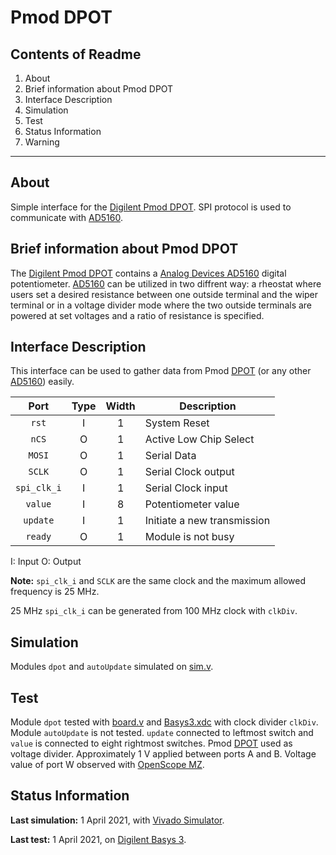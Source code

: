 # Pmod DPOT

## Contents of Readme

1. About
2. Brief information about Pmod DPOT
3. Interface Description
4. Simulation
5. Test
6. Status Information
7. Warning

---

## About

Simple interface for the [Digilent Pmod DPOT](https://reference.digilentinc.com/reference/pmod/pmoddpot/start). SPI protocol is used to communicate with [AD5160](https://www.analog.com/media/en/technical-documentation/data-sheets/AD5160.pdf).

## Brief information about Pmod DPOT

The [Digilent Pmod DPOT](https://reference.digilentinc.com/reference/pmod/pmoddpot/start) contains a [Analog Devices AD5160](https://www.analog.com/media/en/technical-documentation/data-sheets/AD5160.pdf) digital potentiometer. [AD5160](https://www.analog.com/media/en/technical-documentation/data-sheets/AD5160.pdf) can be utilized in two diffrent way: a rheostat where users set a desired resistance between one outside terminal and the wiper terminal or in a voltage divider mode where the two outside terminals are powered at set voltages and a ratio of resistance is specified.

## Interface Description

This interface can be used to gather data from Pmod [DPOT](https://reference.digilentinc.com/reference/pmod/pmoddpot/start) (or any other [AD5160](https://www.analog.com/media/en/technical-documentation/data-sheets/AD5160.pdf)) easily.

|   Port   | Type | Width |  Description |
| :------: | :----: | :----: | ------ |
|  `rst`   | I | 1 | System Reset |
|  `nCS`   | O | 1 | Active Low Chip Select |
|  `MOSI`   | O | 1 | Serial Data |
|  `SCLK`   | O | 1 | Serial Clock output |
|  `spi_clk_i`   | I | 1 | Serial Clock input |
|  `value`   | I | 8 | Potentiometer value|
|  `update`   | I | 1 | Initiate a new transmission |
|  `ready`   | O | 1 | Module is not busy |

I: Input  O: Output

**Note:** `spi_clk_i` and `SCLK` are the same clock and the maximum allowed frequency is 25 MHz.

25 MHz `spi_clk_i` can be generated from 100 MHz clock with `clkDiv`.

## Simulation

Modules `dpot` and `autoUpdate` simulated on [sim.v](Simulation/sim.v).

## Test

Module `dpot` tested with [board.v](Test/board.v) and [Basys3.xdc](Test/Basys3.xdc) with clock divider `clkDiv`. Module `autoUpdate` is not tested. `update` connected to leftmost switch and `value` is connected to eight rightmost switches. Pmod [DPOT](https://reference.digilentinc.com/reference/pmod/pmoddpot/start) used as voltage divider. Approximately  1 V applied between ports A and B. Voltage value of port W observed with [OpenScope MZ](https://reference.digilentinc.com/reference/instrumentation/openscope-mz/start).

## Status Information

**Last simulation:** 1 April 2021, with [Vivado Simulator](https://www.xilinx.com/products/design-tools/vivado/simulator.html).

**Last test:** 1 April 2021, on [Digilent Basys 3](https://reference.digilentinc.com/reference/programmable-logic/basys-3/reference-manual).
